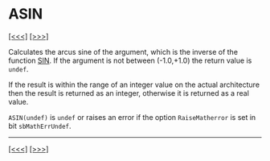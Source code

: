# ASIN

[\[\<\<\<\]](ug_25.14.md) [\[\>\>\>\]](ug_25.16.md)

Calculates the arcus sine of the argument, which is the inverse of the
function [SIN](ug_25.181.md). If the argument is not between
(-1.0,+1.0) the return value is `undef`.

If the result is within the range of an integer value on the actual
architecture then the result is returned as an integer, otherwise it is
returned as a real value.

`ASIN(undef)` is `undef` or raises an error if the option
`RaiseMatherror` is set in bit `sbMathErrUndef`.

-----

[\[\<\<\<\]](ug_25.14.md) [\[\>\>\>\]](ug_25.16.md)
